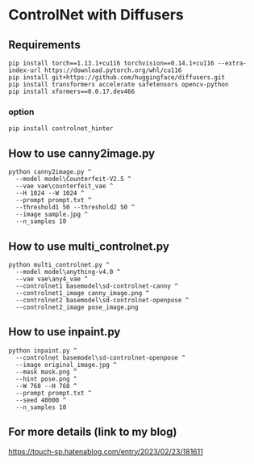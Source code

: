 # ControlNet with Diffusers
## Requirements

~~~
pip install torch==1.13.1+cu116 torchvision==0.14.1+cu116 --extra-index-url https://download.pytorch.org/whl/cu116
pip install git+https://github.com/huggingface/diffusers.git
pip install transformers accelerate safetensors opencv-python
pip install xformers==0.0.17.dev466
~~~

### option

~~~
pip install controlnet_hinter
~~~

## How to use canny2image.py

~~~
python canny2image.py ^
  --model model\Counterfeit-V2.5 ^
  --vae vae\counterfeit_vae ^
  --H 1024 --W 1024 ^
  --prompt prompt.txt ^
  --threshold1 50 --threshold2 50 ^
  --image sample.jpg ^
  --n_samples 10
~~~

## How to use multi_controlnet.py

~~~
python multi_controlnet.py ^
  --model model\anything-v4.0 ^
  --vae vae\any4_vae ^
  --controlnet1 basemodel\sd-controlnet-canny ^
  --controlnet1_image canny_image.png ^
  --controlnet2 basemodel\sd-controlnet-openpose ^
  --controlnet2_image pose_image.png
~~~

## How to use inpaint.py

~~~
python inpaint.py ^
  --controlnet basemodel\sd-controlnet-openpose ^
  --image original_image.jpg ^
  --mask mask.png ^
  --hint pose.png ^
  --W 768 --H 768 ^
  --prompt prompt.txt ^
  --seed 40000 ^
  --n_samples 10
~~~

## For more details (link to my blog)

https://touch-sp.hatenablog.com/entry/2023/02/23/181611
